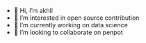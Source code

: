 - 👋 Hi, I’m akhil
- 👀 I’m interested in open source contribution 
- 🌱 I’m currently working on data science
- 💞️ I’m looking to collaborate on penpot
